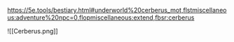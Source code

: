 https://5e.tools/bestiary.html#underworld%20cerberus_mot,flstmiscellaneous:adventure%20npc=0,flopmiscellaneous:extend,fbsr:cerberus

![[Cerberus.png]]
